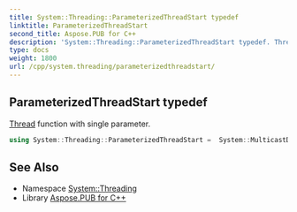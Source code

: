 ```yaml
---
title: System::Threading::ParameterizedThreadStart typedef
linktitle: ParameterizedThreadStart
second_title: Aspose.PUB for C++
description: 'System::Threading::ParameterizedThreadStart typedef. Thread function with single parameter in C++.'
type: docs
weight: 1800
url: /cpp/system.threading/parameterizedthreadstart/
---
```

## ParameterizedThreadStart typedef


[Thread](../thread/) function with single parameter.

```cpp
using System::Threading::ParameterizedThreadStart =  System::MulticastDelegate<void(System::SharedPtr<System::Object>)>
```

## See Also

* Namespace [System::Threading](../)
* Library [Aspose.PUB for C++](../../)
